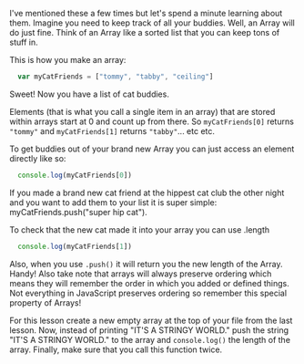 I've mentioned these a few times but let's spend a minute learning about them. Imagine you need to keep track of all your buddies. Well, an Array will do just fine. Think of an Array like a sorted list that you can keep tons of stuff in.

This is how you make an array:

```javascript
  var myCatFriends = ["tommy", "tabby", "ceiling"]
```

Sweet! Now you have a list of cat buddies.

Elements (that is what you call a single item in an array) that are stored within arrays start at 0 and count up from there. So `myCatFriends[0]` returns `"tommy"` and `myCatFriends[1]` returns `"tabby"`... etc etc.

To get buddies out of your brand new Array you can just access an element directly like so:

```javascript
  console.log(myCatFriends[0])
```

If you made a brand new cat friend at the hippest cat club the other night and you want to add them to your list it is super simple: myCatFriends.push("super hip cat").

To check that the new cat made it into your array you can use .length

```javascript
  console.log(myCatFriends[1])
```

Also, when you use `.push()` it will return you the new length of the Array. Handy! Also take note that arrays will always preserve ordering which means they will remember the order in which you added or defined things. Not everything in JavaScript preserves ordering so remember this special property of Arrays!

For this lesson create a new empty array at the top of your file from the last lesson. Now, instead of printing "IT'S A STRINGY WORLD." push the string "IT'S A STRINGY WORLD." to the array and `console.log()` the length of the array. Finally, make sure that you call this function twice.
